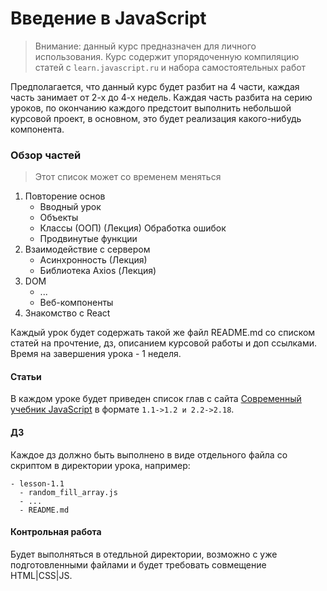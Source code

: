 # Введение в JavaScript

> Внимание: данный курс предназначен для личного использования. 
> Курс содержит упорядоченную компиляцию статей с `learn.javascript.ru` и набора самостоятельных работ

Предполагается, что данный курс будет разбит на 4 части, каждая часть занимает от 2-х до 4-х недель.
Каждая часть разбита на серию уроков, по окончанию каждого предстоит выполнить небольшой курсовой проект, в основном,
это будет реализация какого-нибудь компонента.

### Обзор частей
> Этот список может со временем меняться
1. Повторение основ
    - Вводный урок
    - Объекты
    - Классы (ООП) (Лекция) Обработка ошибок
    - Продвинутые функции
2. Взаимодействие с сервером
   - Асинхронность (Лекция)
   - Библиотека Axios (Лекция)
3. DOM
   - ...
   - Веб-компоненты
4. Знакомство с React

Каждый урок будет содержать такой же файл README.md со списком статей на прочтение, дз, описанием курсовой работы и доп
ссылками. Время на завершения урока - 1 неделя.

#### Статьи
В каждом уроке будет приведен список глав с сайта [Современный учебник JavaScript](https://learn.javascript.ru) в формате
`1.1->1.2 и 2.2->2.18`.

#### ДЗ
Каждое дз должно быть выполнено в виде отдельного файла со скриптом в директории урока, например:
```
- lesson-1.1
  - random_fill_array.js
  - ...
  - README.md
```

#### Контрольная работа
Будет выполняться в отедльной директории, возможно с уже подготовленными файлами и будет требовать совмещение HTML|CSS|JS.